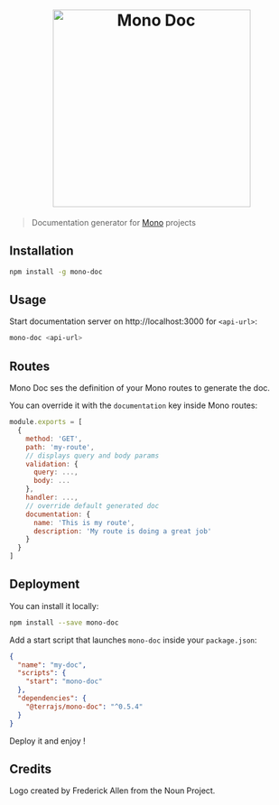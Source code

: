 <h1 align="center"><img src="https://user-images.githubusercontent.com/904724/30934972-81afdcea-a3cf-11e7-9bda-000c1b1832c0.png" width="350" alt="Mono Doc"/></h1>

> Documentation generator for [Mono](https://github.com/terrajs/mono) projects

## Installation

```bash
npm install -g mono-doc
```

## Usage

Start documentation server on http://localhost:3000 for `<api-url>`:

```bash
mono-doc <api-url>
```

## Routes

Mono Doc ses the definition of your Mono routes to generate the doc.

You can override it with the `documentation` key inside Mono routes:

```js
module.exports = [
  {
    method: 'GET',
    path: 'my-route',
    // displays query and body params
    validation: {
      query: ...,
      body: ...
    },
    handler: ...,
    // override default generated doc
    documentation: {
      name: 'This is my route',
      description: 'My route is doing a great job'
    }
  }
]
```

## Deployment

You can install it locally:

```bash
npm install --save mono-doc
```

Add a start script that launches `mono-doc` inside your `package.json`:

```json
{
  "name": "my-doc",
  "scripts": {
    "start": "mono-doc"
  },
  "dependencies": {
    "@terrajs/mono-doc": "^0.5.4"
  }
}
```

Deploy it and enjoy !

## Credits

Logo created by Frederick Allen from the Noun Project.
